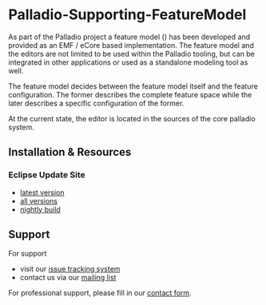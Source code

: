 # Palladio-Supporting-FeatureModel
As part of the Palladio project a feature model () has been developed and provided as an EMF / eCore based implementation. The feature model and the editors are not limited to be used within the Palladio tooling, but can be integrated in other applications or used as a standalone modeling tool as well. 

The feature model decides between the feature model itself and the feature configuration. The former describes the complete feature space while the later describes a specific configuration of the former.

At the current state, the editor is located in the sources of the core palladio system.

## Installation & Resources
### Eclipse Update Site
* [latest version](http://sdqweb.ipd.kit.edu/eclipse/featuremodel/releases/latest/)
* [all versions](http://sdqweb.ipd.kit.edu/eclipse/featuremodel/releases/)
* [nightly build](http://sdqweb.ipd.kit.edu/eclipse/featuremodel/nightly/)

## Support
For support
* visit our [issue tracking system](https://palladio-simulator.com/jira)
* contact us via our [mailing list](https://lists.ira.uni-karlsruhe.de/mailman/listinfo/palladio-dev)

For professional support, please fill in our [contact form](http://www.palladio-simulator.com/about_palladio/support/).
